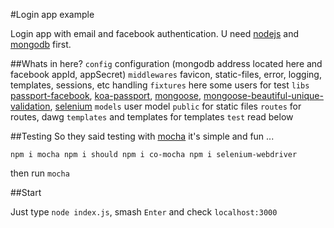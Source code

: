 #Login app example

Login app with email and facebook authentication. U need [nodejs](https://nodejs.org/en/) and [mongodb](https://www.mongodb.com/) first.

##Whats in here?
`config` configuration (mongodb address located here and facebook appId, appSecret)
`middlewares` favicon, static-files, error, logging, templates, sessions, etc handling
`fixtures` here some users for test
`libs` [passport-facebook](https://github.com/jaredhanson/passport-facebook), [koa-passport](https://github.com/rkusa/koa-passport), [mongoose](http://mongoosejs.com/), [mongoose-beautiful-unique-validation](https://www.npmjs.com/package/mongoose-beautiful-unique-validation), [selenium](https://github.com/SeleniumHQ/selenium/tree/master/javascript/node/selenium-webdriver)
`models` user model
`public` for static files
`routes` for routes, dawg
`templates` and templates for templates
`test` read below

##Testing
So they said testing with [mocha](https://mochajs.org/) it's simple and fun ...

`npm i mocha
npm i should
npm i co-mocha
npm i selenium-webdriver`

then run `mocha`

##Start

Just type `node index.js`, smash `Enter` and check `localhost:3000`
